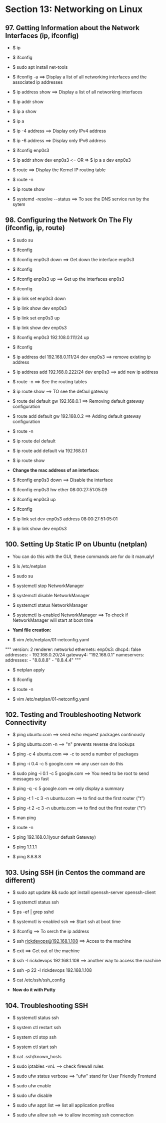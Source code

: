 # Section 13: Networking on Linux

## 97. Getting Information about the Network Interfaces (ip, ifconfig)

- $ ip
- $ ifconfig
- $ sudo apt install net-tools

- $ ifconfig -a ==> Display a list of all networking interfaces and the associated ip addresses

- $ ip address show ==> Display a list of all networking interfaces
- $ ip addr show
- $ ip a show

- $ ip a

- $ ip -4 address ==> Display only IPv4 address
- $ ip -6 address ==> Display only IPv6 address

- $ ifconfig enp0s3
- $ ip addr show dev enp0s3 <= OR => $ ip a s dev enp0s3

- $ route ==> Display the Kernel IP routing table
- $ route -n

- $ ip route show

- $ systemd -resolve --status ==> To see the DNS service run by the sytem

## 98. Configuring the Network On The Fly (ifconfig, ip, route)

- $ sudo su
- $ ifconfig

- $ ifconfig enp0s3 down ==> Get down the interface enp0s3
- $ ifconfig

- $ ifconfig enp0s3 up ==> Get up the interfaces enp0s3
- $ ifconfig

- $ ip link set enp0s3 down
- $ ip link show dev enp0s3

- $ ip link set enp0s3 up
- $ ip link show dev enp0s3

- $ ifconfig enp0s3 192.108.0.111/24 up
- $ ifconfig

- $ ip address del 192.168.0.111/24 dev enp0s3 ==> remove existing ip address
- $ ip address add 192.168.0.222/24 dev enp0s3 ==> add new ip address

- $ route -n ==> See the routing tables
- $ ip route show ==> TO see the defaul gateway

- $ route del default gw 192.168.0.1 ==> Removing default gateway configuration
- $ route add default gw 192.168.0.2 ==> Adding default gateway configuration

- $ route -n

- $ ip route del default
- $ ip route add default via 192.168.0.1
- $ ip route show

- **Change the mac address of an interface:**
- $ ifconfig enp0s3 down ==> Disable the interface
- $ ifconfig enp0s3 hw ether 08:00:27:51:05:09
- $ ifconfig enp0s3 up
- $ ifconfig

- $ ip link set dev enp0s3 address 08:00:27:51:05:01
- $ ip link show dev enp0s3

## 100. Setting Up Static IP on Ubuntu (netplan)

- You can do this with the GUI, these commands are for do it manualy!

- $ ls /etc/netplan
- $ sudo su

- $ systemctl stop NetworkManager
- $ systemctl disable NetworkManager
- $ systemctl status NetworkManager

- $ systemctl is-enabled NetworkManager ==> To check if NetworkManager will start at boot time

- **Yaml file creation:**

- $ vim /etc/netplan/01-netconfig.yaml

"""
version: 2
renderer: networkd
ethernets:
  enp0s3:
    dhcp4: false
    addresses:
      - 192.168.0.20/24
    gateway4: "192.168.0.1"
    nameservers:
      addresses:
        - "8.8.8.8"
        - "8.8.4.4"
"""

- $ netplan apply
- $ ifconfig
- $ route -n

- $ vim /etc/netplan/01-netconfig.yaml

## 102. Testing and Troubleshooting Network Connectivity

- $ ping ubuntu.com ==> send echo request packages continously
- $ ping ubuntu.com -n ==> "n" prevents reverse dns lookups
- $ ping -c 4 ubuntu.com ==> -c to send a number of packages

- $ ping -i 0.4 -c 5 google.com ==> any user can do this
- $ sudo ping -i 0.1 -c 5 google.com ==> You need to be root to send messages so fast

- $ ping -q -c 5 google.com ==> only display a summary

- $ ping -t 1 -c 3 -n ubuntu.com ==> to find out the first router ("t")
- $ ping -t 2 -c 3 -n ubuntu.com ==> to find out the first router ("t")

- $ man ping

- $ route -n 
- $ ping 192.168.0.1(your defualt Gateway)

- $ ping 1.1.1.1
- $ ping 8.8.8.8

## 103. Using SSH (in Centos the command are different)

- $ sudo apt update && sudo apt install openssh-server openssh-client
- $ systemctl status ssh

- $ ps -ef | grep sshd

- $ systemctl is-enabled ssh ==> Start ssh at boot time

- $ ifconfig ==> To serch the ip address

- $ ssh rickdevops@192.168.1.108 ==> Acces to the machine
- $ exit ==> Get out of the machine
- $ ssh -l rickdevops 192.168.1.108 ==> another way to access the machine

- $ ssh -p 22 -l rickdevops 192.168.1.108

- $ cat /etc/ssh/ssh_config

- **Now do it with Putty**


## 104. Troubleshooting SSH

- $ systemctl status ssh
- $ system ctl restart ssh
- $ system ctl stop ssh
- $ system ctl start ssh

- $ cat .ssh/known_hosts

- $ sudo iptables -vnL ==> check firewall rules
- $ sudo ufw status verbose  ==> "ufw" stand for User Friendly Frontend
- $ sudo ufw enable
- $ sudo ufw disable

- $ sudo ufw appt list ==> list all application profiles
- $ sudo ufw allow ssh ==> to allow incoming ssh connection
